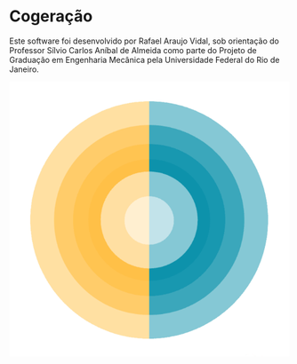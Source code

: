 # Cogeração

Este software foi desenvolvido por Rafael Araujo Vidal, sob orientação do Professor Sílvio Carlos Aníbal de Almeida como parte do Projeto de Graduação em Engenharia Mecânica pela Universidade Federal do Rio de Janeiro.

![Logo](inc/icon/logo_png.png)